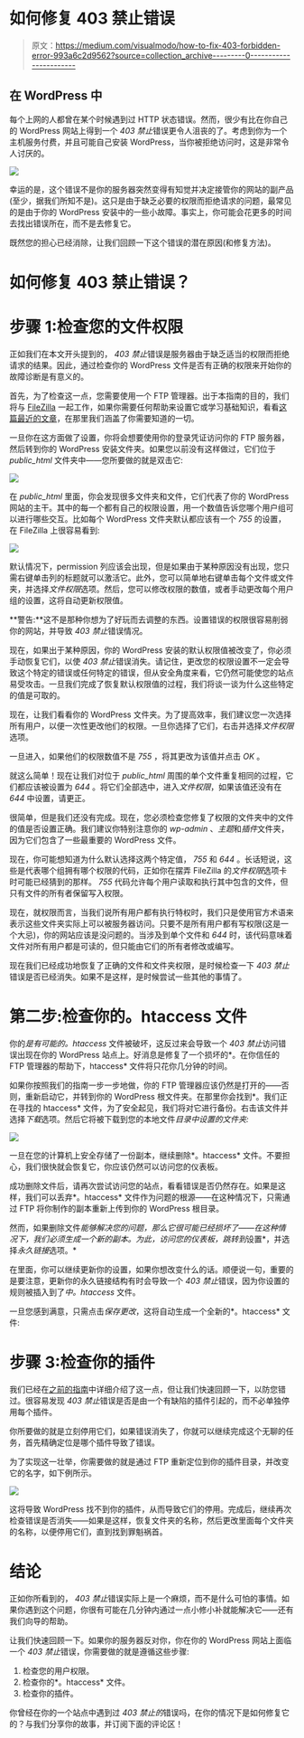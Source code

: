 # 如何修复 403 禁止错误

> 原文：<https://medium.com/visualmodo/how-to-fix-403-forbidden-error-993a6c2d9562?source=collection_archive---------0----------------------->

## 在 WordPress 中

每个上网的人都曾在某个时候遇到过 HTTP 状态错误。然而，很少有比在你自己的 WordPress 网站上得到一个 *403 禁止*错误更令人沮丧的了。考虑到你为一个主机服务付费，并且可能自己安装 WordPress，当你被拒绝访问时，这是非常令人讨厌的。

![](img/f980569357dcce0b7f9eba47164da5cf.png)

幸运的是，这个错误不是你的服务器突然变得有知觉并决定接管你的网站的副产品(至少，据我们所知不是)。这只是由于缺乏必要的权限而拒绝请求的问题，最常见的是由于你的 WordPress 安装中的一些小故障。事实上，你可能会花更多的时间去找出错误所在，而不是去修复它。

既然您的担心已经消除，让我们回顾一下这个错误的潜在原因(和修复方法)。

# 如何修复 403 禁止错误？

# 步骤 1:检查您的文件权限

正如我们在本文开头提到的， *403 禁止*错误是服务器由于缺乏适当的权限而拒绝请求的结果。因此，通过检查你的 WordPress 文件是否有正确的权限来开始你的故障诊断是有意义的。

首先，为了检查这一点，您需要使用一个 FTP 管理器。出于本指南的目的，我们将与 [FileZilla](https://filezilla-project.org/) 一起工作，如果你需要任何帮助来设置它或学习基础知识，看看[这篇最近的文章](https://www.elegantthemes.com/blog/tips-tricks/how-to-fix-the-500-internal-server-error-on-your-wordpress-website)，在那里我们涵盖了你需要知道的一切。

一旦你在这方面做了设置，你将会想要使用你的登录凭证访问你的 FTP 服务器，然后转到你的 WordPress 安装文件夹。如果您以前没有这样做过，它们位于 *public_html* 文件夹中——您所要做的就是双击它:

![](img/97cf8c6e5d7695359db97e71470b2ff1.png)

在 *public_html* 里面，你会发现很多文件夹和文件，它们代表了你的 WordPress 网站的主干。其中的每一个都有自己的权限设置，用一个数值告诉您哪个用户组可以进行哪些交互。比如每个 WordPress 文件夹默认都应该有一个 *755* 的设置，在 FileZilla 上很容易看到:

![](img/61101dcd8b1dd7c13c5cf25edafa91a1.png)

默认情况下，permission 列应该会出现，但是如果由于某种原因没有出现，您只需右键单击列的标题就可以激活它。此外，您可以简单地右键单击每个文件或文件夹，并选择*文件权限*选项。然后，您可以修改权限的数值，或者手动更改每个用户组的设置，这将自动更新权限值。

**警告:**这不是那种你想为了好玩而去调整的东西。设置错误的权限很容易削弱你的网站，并导致 *403 禁止*错误情况。

现在，如果出于某种原因，你的 WordPress 安装的默认权限值被改变了，你必须手动恢复它们，以使 *403 禁止*错误消失。请记住，更改您的权限设置不一定会导致这个特定的错误或任何特定的错误，但从安全角度来看，它仍然可能使您的站点易受攻击。一旦我们完成了恢复默认权限值的过程，我们将谈一谈为什么这些特定的值是可取的。

现在，让我们看看你的 WordPress 文件夹。为了提高效率，我们建议您一次选择所有用户，以便一次性更改他们的权限。一旦你选择了它们，右击并选择*文件权限*选项。

一旦进入，如果他们的权限数值不是 *755* ，将其更改为该值并点击 *OK* 。

就这么简单！现在让我们对位于 *public_html* 周围的单个文件重复相同的过程，它们都应该被设置为 *644* 。将它们全部选中，进入*文件权限*，如果该值还没有在 *644* 中设置，请更正。

很简单，但是我们还没有完成。现在，您必须检查您修复了权限的文件夹中的文件的值是否设置正确。我们建议你特别注意你的 *wp-admin* 、*主题*和*插件*文件夹，因为它们包含了一些最重要的 WordPress 文件。

现在，你可能想知道为什么默认选择这两个特定值， *755* 和 *644* 。长话短说，这些是代表哪个组拥有哪个权限的代码，正如你在摆弄 FileZilla 的*文件权限*选项卡时可能已经猜到的那样。 *755* 代码允许每个用户读取和执行其中包含的文件，但只有文件的所有者保留写入权限。

现在，就权限而言，当我们说所有用户都有执行特权时，我们只是使用官方术语来表示这些文件夹实际上可以被服务器访问。只要不是所有用户都有写权限(这是一个大忌)，你的网站应该是没问题的。当涉及到单个文件和 *644* 时，该代码意味着文件对所有用户都是可读的，但只能由它们的所有者修改或编写。

现在我们已经成功地恢复了正确的文件和文件夹权限，是时候检查一下 *403 禁止*错误是否已经消失。如果不是这样，是时候尝试一些其他的事情了。

# 第二步:检查你的。htaccess 文件

你的*是有可能的。htaccess* 文件被破坏，这反过来会导致一个 *403 禁止*访问错误出现在你的 WordPress 站点上。好消息是修复了一个损坏的*。在你信任的 FTP 管理器的帮助下，htaccess* 文件将只花你几分钟的时间。

如果你按照我们的指南一步一步地做，你的 FTP 管理器应该仍然是打开的——否则，重新启动它，并转到你的 WordPress 根文件夹。在那里你会找到*。我们正在寻找的 htaccess* 文件，为了安全起见，我们将对它进行备份。右击该文件并选择*下载*选项。然后它将被下载到您的本地文件*目录中设置的文件夹:*

![](img/aaf6e4c0bfcb5238e3f8ed16e54ee8cf.png)

一旦在您的计算机上安全存储了一份副本，继续删除*。htaccess* 文件。不要担心，我们很快就会恢复它，你应该仍然可以访问您的仪表板。

成功删除文件后，请再次尝试访问您的站点，看看错误是否仍然存在。如果是这样，我们可以丢弃*。htaccess* 文件作为问题的根源——在这种情况下，只需通过 FTP 将你制作的副本重新上传到你的 WordPress 根目录。

然而，如果删除文件*能够解决您的问题，那么它很可能已经损坏了——在这种情况下，我们必须生成一个新的副本。为此，访问您的仪表板，跳转到*设置*，并选择*永久链接*选项。*

在里面，你可以继续更新你的设置，如果你想改变什么的话。顺便说一句，重要的是要注意，更新你的永久链接结构有时会导致一个 *403 禁止*错误，因为你设置的规则被插入到了*中。htaccess* 文件。

一旦您感到满意，只需点击*保存更改*，这将自动生成一个全新的*。htaccess* 文件:

# 步骤 3:检查你的插件

我们已经在[之前的指南](https://visualmodo.com/blog/)中详细介绍了这一点，但让我们快速回顾一下，以防您错过。很容易发现 *403 禁止*错误是否是由一个有缺陷的插件引起的，而不必单独停用每个插件。

你所要做的就是立刻停用它们，如果错误消失了，你就可以继续完成这个无聊的任务，首先精确定位是哪个插件导致了错误。

为了实现这一壮举，你需要做的就是通过 FTP 重新定位到你的插件目录，并改变它的名字，如下例所示。

![](img/30659ba5788139569a62e3289b932ca9.png)

这将导致 WordPress 找不到你的插件，从而导致它们的停用。完成后，继续再次检查错误是否消失——如果是这样，恢复文件夹的名称，然后更改里面每个文件夹的名称，以便停用它们，直到找到罪魁祸首。

# 结论

正如你所看到的， *403 禁止*错误实际上是一个麻烦，而不是什么可怕的事情。如果你遇到这个问题，你很有可能在几分钟内通过一点小修小补就能解决它——还有我们向导的帮助。

让我们快速回顾一下。如果你的服务器反对你，你在你的 WordPress 网站上面临一个 *403 禁止*错误，你需要做的就是遵循这些步骤:

1.  检查您的用户权限。
2.  检查你的*。htaccess* 文件。
3.  检查你的插件。

你曾经在你的一个站点中遇到过 *403 禁止的*错误吗，在你的情况下是如何修复它的？与我们分享你的故事，并订阅下面的评论区！